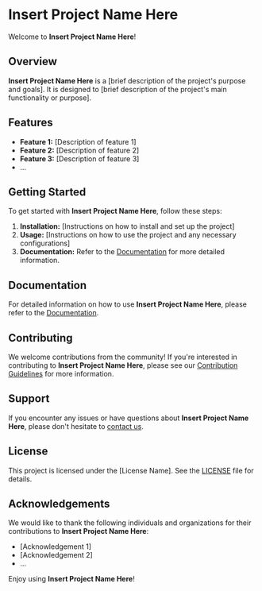 # **Insert Project Name Here**

Welcome to **Insert Project Name Here**!

## Overview

**Insert Project Name Here** is a [brief description of the project's purpose and goals]. It is designed to [brief description of the project's main functionality or purpose].

## Features

- **Feature 1:** [Description of feature 1]
- **Feature 2:** [Description of feature 2]
- **Feature 3:** [Description of feature 3]
- ...

## Getting Started

To get started with **Insert Project Name Here**, follow these steps:

1. **Installation:** [Instructions on how to install and set up the project]
2. **Usage:** [Instructions on how to use the project and any necessary configurations]
3. **Documentation:** Refer to the [Documentation](docs/) for more detailed information.

## Documentation

For detailed information on how to use **Insert Project Name Here**, please refer to the [Documentation](docs/).

## Contributing

We welcome contributions from the community! If you're interested in contributing to **Insert Project Name Here**, please see our [Contribution Guidelines](CONTRIBUTING.md) for more information.

## Support

If you encounter any issues or have questions about **Insert Project Name Here**, please don't hesitate to [contact us](mailto:contact@example.com).

## License

This project is licensed under the [License Name]. See the [LICENSE](LICENSE) file for details.

## Acknowledgements

We would like to thank the following individuals and organizations for their contributions to **Insert Project Name Here**:
- [Acknowledgement 1]
- [Acknowledgement 2]
- ...

Enjoy using **Insert Project Name Here**!
